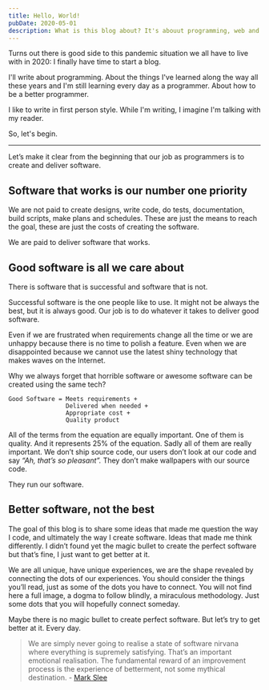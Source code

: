 ```yaml
---
title: Hello, World!
pubDate: 2020-05-01
description: What is this blog about? It's abouut programming, web and software blues
---
```


Turns out there is good side to this pandemic situation we all have to live with in 2020: I finally have time to start a blog.

I'll write about programming. About the things I've learned along the way all these years and I'm still learning every day as a programmer. About how to be a better programmer.

I like to write in first person style. While I'm writing, I imagine I'm talking with my reader.

So, let's begin.

---

Let’s make it clear from the beginning that our job as programmers is to create and deliver software.

## Software that works is our number one priority

We are not paid to create designs, write code, do tests, documentation, build scripts, make plans and schedules.
These are just the means to reach the goal, these are just the costs of creating the software.

We are paid to deliver software that works.

## Good software is all we care about

There is software that is successful and software that is not.

Successful software is the one people like to use.
It might not be always the best, but it is always good.
Our job is to do whatever it takes to deliver good software.

Even if we are frustrated when requirements change all the time or we are unhappy because there is no time to polish a feature.
Even when we are disappointed because we cannot use the latest shiny technology that makes waves on the Internet.

Why we always forget that horrible software or awesome software can be created using the same tech?

```
Good Software = Meets requirements +
                Delivered when needed +
                Appropriate cost +
                Quality product
```

All of the terms from the equation are equally important. One of them is quality. And it represents 25% of the equation.
Sadly all of them are really important.
We don’t ship source code, our users don’t look at our code and say _“Ah, that’s so pleasant”._
They don’t make wallpapers with our source code.

They run our software.

## Better software, not the best

The goal of this blog is to share some ideas that made me question the way I code, and ultimately the way I create software.
Ideas that made me think differently. I didn’t found yet the magic bullet to create the perfect software but that’s fine,
I just want to get better at it.

We are all unique, have unique experiences, we are the shape revealed by connecting the dots of our experiences.
You should consider the things you’ll read, just as some of the dots you have to connect.
You will not find here a full image, a dogma to follow blindly, a miraculous methodology.
Just some dots that you will hopefully connect someday.

Maybe there is no magic bullet to create perfect software. But let’s try to get better at it. Every day.

> We are simply never going to realise a state of software nirvana where everything is supremely satisfying.
> That’s an important emotional realisation. The fundamental reward of an improvement process is the experience
> of betterment, not some mythical destination. - [Mark Slee](https://engineering.fb.com/uncategorized/thoughts-on-software-quality/)
